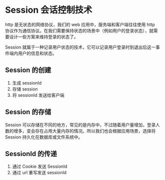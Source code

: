 # Session 会话控制技术 

http 是无状态的网络协议，我们的 web 应用中，服务端和客户端往往使用 http 协议作为通信协议。在我们需要保持状态的场景中（例如用户的登录状态），就需要设计一些方案来维持登录的状态了。

Session 就属于一种记录用户状态的技术，它可以记录用户登录时到退出后这一事件端内用户的信息和状态。

## Session 的创建

1. 生成 sessionId
2. 存储 session 
3. 将 sessionId 发送给客户端

## Session 的存储 

Session 可以存储在不同的地方，常见的是内存中，不过随着用户量增加，登录人数的增多，变会存在占用大量内存的情况。所以我们也会根据应用场景，选择将 Session 持久化在数据库或文件系统中。

## SessionId 的传递  

1. 通过 Cookie 发送 SessionId 
2. 通过 url 重写发送 sessionId 
